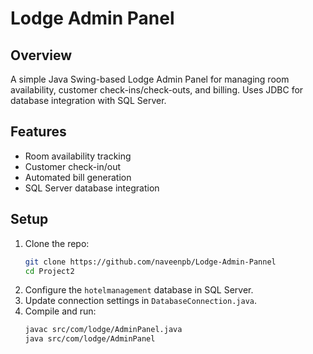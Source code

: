# Lodge Admin Panel

## Overview
A simple Java Swing-based Lodge Admin Panel for managing room availability, customer check-ins/check-outs, and billing. Uses JDBC for database integration with SQL Server.

## Features
- Room availability tracking
- Customer check-in/out
- Automated bill generation
- SQL Server database integration

## Setup
1. Clone the repo:
    ```bash
    git clone https://github.com/naveenpb/Lodge-Admin-Pannel
    cd Project2
    ```
2. Configure the `hotelmanagement` database in SQL Server.
3. Update connection settings in `DatabaseConnection.java`.
4. Compile and run:
    ```bash
    javac src/com/lodge/AdminPanel.java
    java src/com/lodge/AdminPanel
    ```
